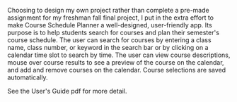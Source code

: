 Choosing to design my own project rather than complete a pre-made assignment for my freshman fall final project, I put in the extra effort to make Course Schedule Planner a well-designed, user-friendly app. Its purpose is to help students search for courses and plan their semester's course schedule. The user can search for courses by entering a class name, class number, or keyword in the search bar or by clicking on a calendar time slot to search by time. The user can view course descriptions, mouse over course results to see a preview of the course on the calendar, and add and remove courses on the calendar. Course selections are saved automatically. 

See the User's Guide pdf for more detail.
